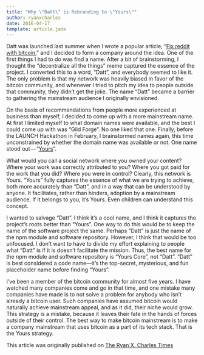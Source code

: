 ```yaml
---
title: "Why \"Datt\" is Rebranding to \"Yours\""
author: ryanxcharles
date: 2016-04-17
template: article.jade
---
```

Datt was launched last summer when I wrote a popular article, “[Fix reddit with
bitcoin](https://ryanxcharlestimes.com/fix-reddit-with-bitcoin-7da3f85fb9ba),”
and I decided to form a company around the idea. One of the first things I had
to do was find a name. After a bit of brainstorming, I thought the
“decentralize all the things” meme captured the essence of the project. I
converted this to a word, “Datt”, and everybody seemed to like it. The only
problem is that my network was heavily biased in favor of the bitcoin
community, and whenever I tried to pitch my idea to people outside that
community, they didn’t get the joke. The name “Datt” became a barrier to
gathering the mainstream audience I originally envisioned.

On the basis of recommendations from people more experienced at business than
myself, I decided to come up with a more mainstream name. At first I limited
myself to what domain names were available, and the best I could come up with
was “Gild Forge”. No one liked that one. Finally, before the LAUNCH Hackathon
in February, I brainstormed names again, this time unconstrained by whether the
domain name was available or not. One name stood
out — “[Yours](http://yours.press/)”.

What would you call a social network where you owned your content? Where your
work was correctly attributed to you? Where you got paid for the work that you
did? Where you were in control? Clearly, this network is Yours. “Yours” fully
captures the essence of what we are trying to achieve, both more accurately
than “Datt”, and in a way that can be understood by anyone. It facilitates,
rather than hinders, adoption by a mainstream audience. If it belongs to you,
it’s Yours. Even children can understand this concept.

I wanted to salvage “Datt”. I think it’s a cool name, and I think it captures
the project’s roots better than “Yours”. One way to do this would be to keep
the name of the software project the same. Perhaps “Datt” is just the name of
the npm module and software repository. However, I think that would be too
unfocused. I don’t want to have to divide my effort explaining to people what
“Datt” is if it is doesn’t facilitate the mission. Thus, the best name for the
npm module and software repository is “Yours Core”, not “Datt”. “Datt” is best
considered a code name—it’s the top-secret, mysterious, and fun placeholder
name before finding “Yours”.

I’ve been a member of the bitcoin community for almost five years. I have
watched many companies come and go in that time, and one mistake many companies
have made is to not solve a problem for anybody who isn’t already a bitcoin
user. Such companies have assumed bitcoin would naturally achieve mainstream
appeal, and as it did, their niche would grow. This strategy is a mistake,
because it leaves their fate in the hands of forces outside of their control.
The best way to make bitcoin mainstream is to make a company mainstream that
uses bitcoin as a part of its tech stack. That is the Yours strategy.

This article was originally published on [The Ryan X. Charles
Times](https://ryanxcharlestimes.com/why-datt-is-rebranding-to-yours-53835649d33)
